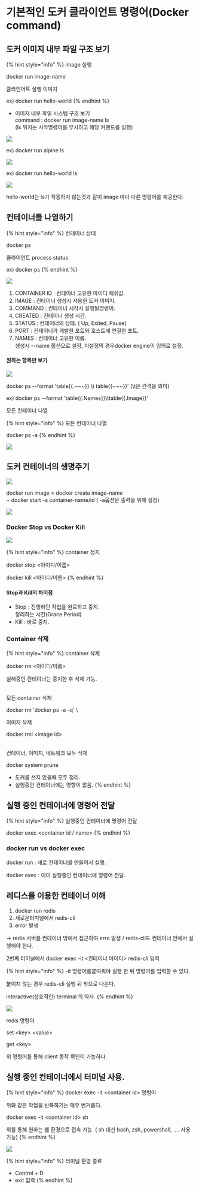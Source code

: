 # 기본적인 도커 클라이언트 명령어(Docker command)



## 도커 이미지 내부 파일 구조 보기

{% hint style="info" %}
image 실행

docker run image-name

클라인어트 실행 이미지&#x20;

ex) docker run hello-world
{% endhint %}

* 이미지 내부 파일 시스템 구조 보기\
  command : docker run image-name ls\
  (ls 위치는 시작명령어를 무시하고 해당 커맨드를 실행)

![](<../.gitbook/assets/image (7) (1) (1).png>)

ex) docker run alpine ls

![](<../.gitbook/assets/image (1) (1) (1) (1) (1).png>)

ex) docker run hello-world ls

![](<../.gitbook/assets/image (44) (1) (1).png>)

hello-world는 ls가 작동하지 않는것과 같이 image 마다 다른 명령어를 제공한다.



## 컨테이너들 나열하기

{% hint style="info" %}
컨테이너 상태

docker ps

클라이언트   process status

ex) docker ps
{% endhint %}

![](<../.gitbook/assets/image (35).png>)

1. CONTAINER ID : 컨테이너 고유한 아이디 해쉬값.
2. IMAGE : 컨테이너 생성시 사용한 도커 이미지.
3. COMMAND : 컨테이너 시작시 실행될명령어.
4. CREATED : 컨테이너 생성 시간.
5. STATUS : 컨테이너의 상태. ( Up, Exited, Pause)
6. PORT : 컨테이너가 개발한 포트와 호스트에 연결한 포트.
7. NAMES : 컨테이너 고유한 이름. \
   생성시 --name 옵션으로 설정, 미설정의 경우docker engine이 임의로 설정. &#x20;

#### 원하는 항목만 보기

![](<../.gitbook/assets/image (33) (1) (1).png>)

docker ps --format 'table\{{.\~\~\~\}} \t table\{{\~\~\~\}}' (\t은 간격을 의미) &#x20;

ex) docker ps --format 'table\{{.Names\}}\ttable\{{.Image\}}'



모든 컨테이너 나열

{% hint style="info" %}
모든 컨테이너 나열

docker ps -a
{% endhint %}

![](<../.gitbook/assets/image (40) (1).png>)

## 도커 컨테이너의 생명주기

![](<../.gitbook/assets/image (23) (1).png>)

docker run image = docker create image-name\
&#x20;                                \+ docker start -a container-name/id ( -a옵션은 출력을 위해 설정)

![](<../.gitbook/assets/image (42).png>)

### Docker Stop vs Docker Kill

![](<../.gitbook/assets/image (8) (1).png>)

{% hint style="info" %}
container 정지

docker stop <아이디/이름>

docker kill <아이디/이름>
{% endhint %}

#### Stop과 Kill의 차이점

* Stop : 진행하던 작업을 완료하고 중지. \
  정리하는 시간(Grace Period)
* Kill : 바로 중지.

### Container 삭제

{% hint style="info" %}
container 삭제

docker rm <아이디/이름>

실해중인 컨테이너는 중지한 후 삭제 가능.&#x20;

\
모든 container 삭제

docker rm 'docker ps -a -q' \


이미지 삭제

docker rmi \<image id>

\
컨테이너, 이미지, 네트워크 모두 삭제

docker system prune

* 도커를 쓰지 않을때 모두 정리.
* 실행중인 컨테이너에는 영향이 없음.
{% endhint %}

## 실행 중인 컨테이너에 명령어 전달

{% hint style="info" %}
실행중인 컨테이너에 명령어 전달

docker exec \<container id / name>
{% endhint %}

### docker run vs docker exec

docker run : 새로 컨테이너를 만들어서 실행.

docker exec : 이미 실행중인 컨테이너에 명령어 전달.

## 레디스를 이용한 컨테이너 이해

1. docker run redis
2. 새로운터미널에서  redis-cli
3. error 발생

\-> redis 서버를 컨테이너 밖에서 접근하여 erro 발생 / redis-cli도 컨테이너 안에서 실행해야 한다.

2번쩨 터미널에서 docker exec -it <컨테이너 아이디> redis-cli 입력

{% hint style="info" %}
\-it 명령어를붙여줘야 실행 한 뒤  명령어를 입력할 수 있다.&#x20;

붙이지 않는 경우 redis-cli 실행 뒤 밖으로 나온다.&#x20;

interactive(상호적인) terminal 의 약자.
{% endhint %}

![](<../.gitbook/assets/image (6) (1) (1) (1) (1).png>)

redis 명령어

set \<key> \<value>

get \<key>

위 명령어를 통해 client 동작 확인이 가능하다.

## 실행 중인 컨테이너에서 터미널 사용.

{% hint style="info" %}
docker exec -it \<container id> 명령어

위와 같은 작업을 반복하기는 매우 번거롭다.

docker exec -it \<container id> sh

위를 통해 원하는 쉘 환경으로 접속 가능. ( sh 대신 bash, zsh, powershall, .... 사용 가능)
{% endhint %}

![](<../.gitbook/assets/image (30) (1) (1) (1) (1).png>)

{% hint style="info" %}
터미널 환경 종료

* Control + D
* exit 입력
{% endhint %}
